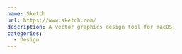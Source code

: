 ```yaml
---
name: Sketch
url: https://www.sketch.com/
description: A vector graphics design tool for macOS.
categories:
  - Design
---
```

